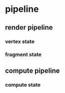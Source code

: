 # pipeline

## render pipeline

### vertex state

### fragment state

## compute pipeline

### compute state
